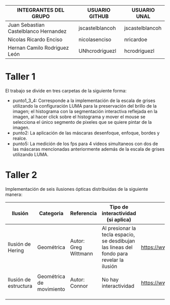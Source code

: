 | INTEGRANTES DEL GRUPO                     |USUARIO GITHUB       |USUARIO UNAL|
|-------------------------------------------|---------------------|------------|
| Juan Sebastian Castelblanco Hernandez  | jscastelblancoh | jscastelblancoh |
| Nicolas Ricardo Enciso                 | nicolasenciso   | nricardoe |
| Hernan Camilo Rodriguez León           | UNhcrodriguezl  | hcrodriguezl |


# Taller 1

El trabajo se divide en tres carpetas de la siguiente forma: 
- punto1_3_4: Corresponde a la implementación de la escala de grises utilizando la configuración LUMA para la preservación del brillo de la imagen; el histograma con la segmentación interactiva reflejada en la imagen, al hacer click sobre el histograma y mover el mouse se selecciona el único segmento de pixeles que se quiere pintar de la imagen.
- punto2: La aplicación de las máscaras desenfoque, enfoque, bordes y realce. 
- punto5: La medición de los fps para 4 videos simultaneos con dos de las máscaras mencionadas anteriormente además de la escala de grises utilizando LUMA.

# Taller 2

Implementación de seis ilusiones ópticas distribuidas de la siguiente manera:

| Ilusión         | Categoria | Referencia | Tipo de interactividad (si aplica) | URL código base (si aplica) |
|-----------------|-----------|------------|------------------------------------|-----------------------------|
|Ilusión de Hering|Geométrica|Autor: Greg Wittmann|Al presionar la tecla espacio, se desdibujan las lineas del fondo para revelar la ilusión| https://www.openprocessing.org/sketch/168636/|
|         |           |            |                                    |                             |
|Ilusión de estructura|Geométrica de movimiento|Autor: Connor|No hay interactividad|https://www.openprocessing.org/sketch/413457|
|         |           |            |                                    |                             |
|         |           |            |                                    |                             |
|         |           |            |                                    |                             |
